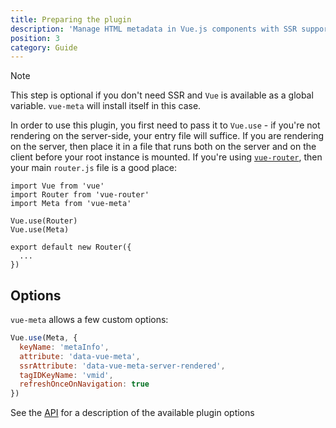 ```yaml
---
title: Preparing the plugin
description: 'Manage HTML metadata in Vue.js components with SSR support for Nuxt.js!'
position: 3
category: Guide
---
```


<alert type="info">

  Note
  
  This step is optional if you don't need SSR and `Vue` is available as a global variable. `vue-meta` will install itself in this case.

</alert>

In order to use this plugin, you first need to pass it to `Vue.use` - if you're not rendering on the server-side, your entry file will suffice. If you are rendering on the server, then place it in a file that runs both on the server and on the client before your root instance is mounted. If you're using [`vue-router`](https://github.com/vuejs/vue-router), then your main `router.js` file is a good place:

```js{}[router.js]
import Vue from 'vue'
import Router from 'vue-router'
import Meta from 'vue-meta'

Vue.use(Router)
Vue.use(Meta)

export default new Router({
  ...
})
```

## Options

`vue-meta` allows a few custom options:

```js
Vue.use(Meta, {
  keyName: 'metaInfo',
  attribute: 'data-vue-meta',
  ssrAttribute: 'data-vue-meta-server-rendered',
  tagIDKeyName: 'vmid',
  refreshOnceOnNavigation: true
})
```

See the [API](/api/plugin-options) for a description of the available plugin options
